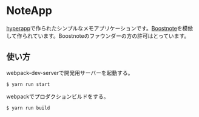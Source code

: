# NoteApp
[hyperapp](https://github.com/hyperapp/hyperapp)で作られたシンプルなメモアプリケーションです。[Boostnote](https://github.com/BoostIO/Boostnote)を模倣して作られています。Boostnoteのファウンダーの方の許可はとっています。

## 使い方
webpack-dev-serverで開発用サーバーを起動する。
```
$ yarn run start
```
webpackでプロダクションビルドをする。
```
$ yarn run build
```
